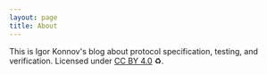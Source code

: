```yaml
---
layout: page
title: About
---
```


This is Igor Konnov's blog about protocol specification, testing, and
verification. Licensed under [CC BY
4.0](https://creativecommons.org/licenses/by/4.0/) :recycle:.
